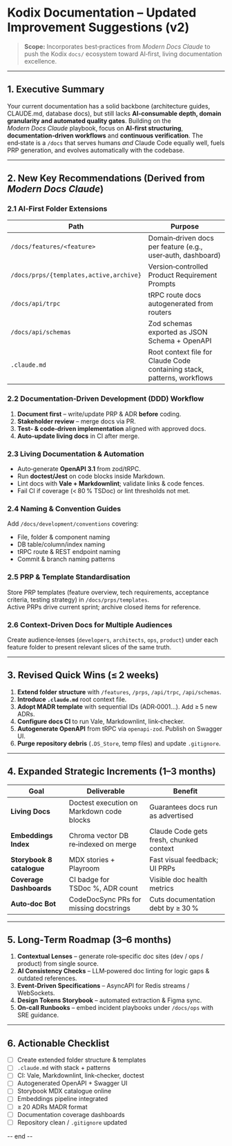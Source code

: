 # Kodix Documentation – Updated Improvement Suggestions (v2)

> **Scope:** Incorporates best‑practices from *Modern Docs Claude* to push the Kodix `docs/` ecosystem toward AI‑first, living documentation excellence.

---

## 1. Executive Summary
Your current documentation has a solid backbone (architecture guides, CLAUDE.md, database docs), but still lacks **AI‑consumable depth, domain granularity and automated quality gates**. Building on the *Modern Docs Claude* playbook, focus on **AI‑first structuring**, **documentation‑driven workflows** and **continuous verification**. The end‑state is a `/docs` that serves humans *and* Claude Code equally well, fuels PRP generation, and evolves automatically with the codebase.

---

## 2. New Key Recommendations (Derived from *Modern Docs Claude*)

### 2.1 AI‑First Folder Extensions
| Path | Purpose |
|------|---------|
| `/docs/features/<feature>` | Domain‑driven docs per feature (e.g., user‑auth, dashboard) |
| `/docs/prps/{templates,active,archive}` | Version‑controlled Product Requirement Prompts |
| `/docs/api/trpc` | tRPC route docs autogenerated from routers |
| `/docs/api/schemas` | Zod schemas exported as JSON Schema + OpenAPI |
| `.claude.md` | Root context file for Claude Code containing stack, patterns, workflows |

### 2.2 Documentation‑Driven Development (DDD) Workflow
1. **Document first** – write/update PRP & ADR **before** coding.  
2. **Stakeholder review** – merge docs via PR.  
3. **Test‑ & code‑driven implementation** aligned with approved docs.  
4. **Auto‑update living docs** in CI after merge.

### 2.3 Living Documentation & Automation
- Auto‑generate **OpenAPI 3.1** from zod/tRPC.  
- Run **doctest/Jest** on code blocks inside Markdown.  
- Lint docs with **Vale + Markdownlint**; validate links & code fences.  
- Fail CI if coverage (< 80 % TSDoc) or lint thresholds not met.

### 2.4 Naming & Convention Guides
Add `/docs/development/conventions` covering:
- File, folder & component naming
- DB table/column/index naming
- tRPC route & REST endpoint naming
- Commit & branch naming patterns

### 2.5 PRP & Template Standardisation
Store PRP templates (feature overview, tech requirements, acceptance criteria, testing strategy) in `/docs/prps/templates`.  
Active PRPs drive current sprint; archive closed items for reference.

### 2.6 Context‑Driven Docs for Multiple Audiences
Create audience‑lenses (`developers`, `architects`, `ops`, `product`) under each feature folder to present relevant slices of the same truth.

---

## 3. Revised Quick Wins (≤ 2 weeks)
1. **Extend folder structure** with `/features`, `/prps`, `/api/trpc`, `/api/schemas`.
2. **Introduce `.claude.md`** root context file.
3. **Adopt MADR template** with sequential IDs (ADR‑0001…). Add ≥ 5 new ADRs.
4. **Configure docs CI** to run Vale, Markdownlint, link‑checker.
5. **Autogenerate OpenAPI** from tRPC via `openapi-zod`. Publish on Swagger UI.
6. **Purge repository debris** (`.DS_Store`, temp files) and update `.gitignore`.

---

## 4. Expanded Strategic Increments (1–3 months)
| Goal | Deliverable | Benefit |
|------|-------------|---------|
| **Living Docs** | Doctest execution on Markdown code blocks | Guarantees docs run as advertised |
| **Embeddings Index** | Chroma vector DB re‑indexed on merge | Claude Code gets fresh, chunked context |
| **Storybook 8 catalogue** | MDX stories + Playroom | Fast visual feedback; UI PRPs |
| **Coverage Dashboards** | CI badge for TSDoc %, ADR count | Visible doc health metrics |
| **Auto‑doc Bot** | CodeDocSync PRs for missing docstrings | Cuts documentation debt by ≥ 30 % |

---

## 5. Long‑Term Roadmap (3–6 months)
1. **Contextual Lenses** – generate role‑specific doc sites (dev / ops / product) from single source.
2. **AI Consistency Checks** – LLM‑powered doc linting for logic gaps & outdated references.
3. **Event‑Driven Specifications** – AsyncAPI for Redis streams / WebSockets.
4. **Design Tokens Storybook** – automated extraction & Figma sync.
5. **On‑call Runbooks** – embed incident playbooks under `/docs/ops` with SRE guidance.

---

## 6. Actionable Checklist
- [ ] Create extended folder structure & templates
- [ ] `.claude.md` with stack + patterns
- [ ] CI: Vale, Markdownlint, link‑checker, doctest
- [ ] Autogenerated OpenAPI + Swagger UI
- [ ] Storybook MDX catalogue online
- [ ] Embeddings pipeline integrated
- [ ] ≥ 20 ADRs MADR format
- [ ] Documentation coverage dashboards
- [ ] Repository clean / `.gitignore` updated

-- end --
